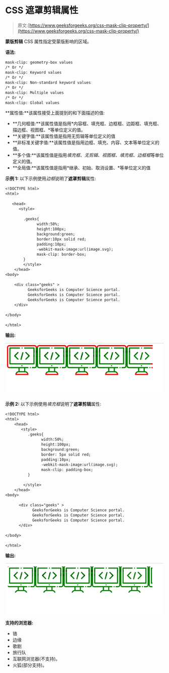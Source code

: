 # CSS 遮罩剪辑属性

> 原文:[https://www.geeksforgeeks.org/css-mask-clip-property/](https://www.geeksforgeeks.org/css-mask-clip-property/)

**蒙版剪辑** CSS 属性指定受蒙版影响的区域。

**语法:**

```
mask-clip: geometry-box values
/* Or */
mask-clip: Keyword values
/* Or */
mask-clip: Non-standard keyword values
/* Or */
mask-clip: Multiple values
/* Or */
mask-clip: Global values

```

**属性值:**该属性接受上面提到的和下面描述的值:

*   **几何框值:**该属性值是指用*内容框、填充框、边框框、边距框、填充框、描边框、视图框、*等单位定义的值。
*   **关键字值:**该属性值是指用无剪辑等单位定义的值
*   **非标准关键字值:**该属性值是指用边框、填充、内容、文本等单位定义的值。
*   **多个值:**该属性值是指用*填充框、无剪辑、视图框、填充框、边框框*等单位定义的值。
*   **全局值:**该属性值是指用*继承、初始、取消设置、*等单位定义的值

**示例 1:** 以下示例使用*边框*说明了**遮罩剪辑**属性:

```
<!DOCTYPE html>
<html>

   <head>
      <style>

        .geeks{
              width:50%;
              height:100px;
              background:green;
              border:10px solid red;
              padding:10px;
              -webkit-mask-image:url(image.svg);
              mask-clip: border-box;
        }
        </style>
    </head>
<body>

    <div class="geeks" >
          GeeksforGeeks is Computer Science portal.
          GeeksforGeeks is Computer Science portal.
          GeeksforGeeks is Computer Science portal.
    </div>

</body>

</html>
```

**输出:**

![](img/da5ae5baf447e368c34a2a29fe61ae3b.png)

**示例 2:** 以下示例使用*填充框*说明了**遮罩剪辑**属性:

```
<!DOCTYPE html>
<html>
    <head>
       <style>
          .geeks{
                width:50%;
                height:100px;
                background:green;
                border: 5px solid red;
                padding:10px;
                -webkit-mask-image:url(image.svg);
                mask-clip: padding-box;
          }

        </style>
    </head>
<body>

      <div class="geeks" >
            GeeksforGeeks is Computer Science portal.
            GeeksforGeeks is Computer Science portal.
            GeeksforGeeks is Computer Science portal.
      </div>

</body>

</html>
```

**输出:**

![](img/2e7c3d2f63f95d86f986844a897c8173.png)

**支持的浏览器:**

*   铬
*   边缘
*   歌剧
*   旅行队
*   互联网浏览器(不支持)。
*   火狐(部分支持)。